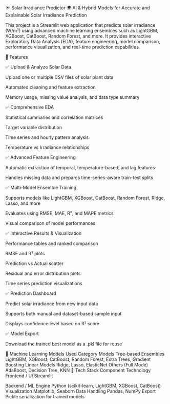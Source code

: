 ☀️ Solar Irradiance Predictor
🌍 AI & Hybrid Models for Accurate and Explainable Solar Irradiance Prediction

This project is a Streamlit web application that predicts solar irradiance (W/m²) using advanced machine learning ensembles such as LightGBM, XGBoost, CatBoost, Random Forest, and more.
It provides interactive Exploratory Data Analysis (EDA), feature engineering, model comparison, performance visualization, and real-time prediction capabilities.

🚀 Features

✅ Upload & Analyze Solar Data

Upload one or multiple CSV files of solar plant data

Automated cleaning and feature extraction

Memory usage, missing value analysis, and data type summary

✅ Comprehensive EDA

Statistical summaries and correlation matrices

Target variable distribution

Time series and hourly pattern analysis

Temperature vs Irradiance relationships

✅ Advanced Feature Engineering

Automatic extraction of temporal, temperature-based, and lag features

Handles missing data and prepares time-series-aware train-test splits

✅ Multi-Model Ensemble Training

Supports models like LightGBM, XGBoost, CatBoost, Random Forest, Ridge, Lasso, and more

Evaluates using RMSE, MAE, R², and MAPE metrics

Visual comparison of model performances

✅ Interactive Results & Visualization

Performance tables and ranked comparison

RMSE and R² plots

Prediction vs Actual scatter

Residual and error distribution plots

Time series prediction visualizations

✅ Prediction Dashboard

Predict solar irradiance from new input data

Supports both manual and dataset-based sample input

Displays confidence level based on R² score

✅ Model Export

Download the trained best model as a .pkl file for reuse

🧠 Machine Learning Models Used
Category	Models
Tree-based Ensembles	LightGBM, XGBoost, CatBoost, Random Forest, Extra Trees, Gradient Boosting
Linear Models	Ridge, Lasso, ElasticNet
Others (Full Mode)	AdaBoost, Decision Tree, KNN
🧩 Tech Stack
Component	Technology
Frontend / UI	Streamlit

Backend / ML Engine	Python (scikit-learn, LightGBM, XGBoost, CatBoost)
Visualization	Matplotlib, Seaborn
Data Handling	Pandas, NumPy
Export	Pickle serialization for trained models
